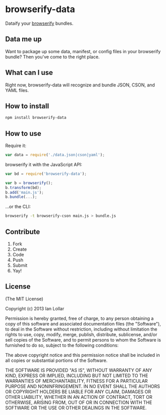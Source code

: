 # browserify-data

Dataify your [browserify](https://github.com/substack/node-browserify) bundles.

## Data me up

Want to package up some data, manifest, or config files in your browserify bundle? Then you've come to the right place.

## What can I use

Right now, browserify-data will recognize and bundle JSON, CSON, and YAML files.

## How to install

```bash
npm install browserify-data
```

## How to use

Require it:

```js
var data = require('./data.json|cson|yaml');
```

browserify it with the JavaScript API:

```js
var bd = require('browserify-data');

var b = browserify();
b.transform(bd);
b.add('main.js');
b.bundle(...);
```

...or the CLI:

```bash
browserify -t browserify-cson main.js > bundle.js
```

## Contribute

1. Fork
2. Create
3. Code
4. Push
5. Submit
6. Yay!

## License

(The MIT License)

Copyright (c) 2013 Ian Lollar

Permission is hereby granted, free of charge, to any person obtaining a copy of this software and associated documentation files (the "Software"), to deal in the Software without restriction, including without limitation the rights to use, copy, modify, merge, publish, distribute, sublicense, and/or sell copies of the Software, and to permit persons to whom the Software is furnished to do so, subject to the following conditions:

The above copyright notice and this permission notice shall be included in all copies or substantial portions of the Software.

THE SOFTWARE IS PROVIDED "AS IS", WITHOUT WARRANTY OF ANY KIND, EXPRESS OR IMPLIED, INCLUDING BUT NOT LIMITED TO THE WARRANTIES OF MERCHANTABILITY, FITNESS FOR A PARTICULAR PURPOSE AND NONINFRINGEMENT. IN NO EVENT SHALL THE AUTHORS OR COPYRIGHT HOLDERS BE LIABLE FOR ANY CLAIM, DAMAGES OR OTHER LIABILITY, WHETHER IN AN ACTION OF CONTRACT, TORT OR OTHERWISE, ARISING FROM, OUT OF OR IN CONNECTION WITH THE SOFTWARE OR THE USE OR OTHER DEALINGS IN THE SOFTWARE.
